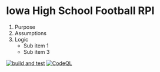 # Iowa High School Football RPI



1. Purpose
2. Assumptions
3. Logic
   * Sub item 1
   * Sub item 3




[![build and test](https://github.com/camsam50/IowaHighSchoolFootballRPI/actions/workflows/build-and-test.yml/badge.svg)](https://github.com/camsam50/IowaHighSchoolFootballRPI/actions/workflows/build-and-test.yml)
[![CodeQL](https://github.com/camsam50/IowaHighSchoolFootballRPI/actions/workflows/codeql-analysis.yml/badge.svg)](https://github.com/camsam50/IowaHighSchoolFootballRPI/actions/workflows/codeql-analysis.yml)
